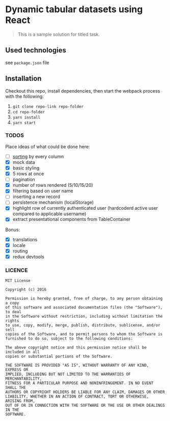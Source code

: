 # Dynamic tabular datasets using React

> This is a sample solution for titled task.
 
## Used technologies
see `package.json` file

## Installation
Checkout this repo, install dependencies, then start the webpack process with the following:

1. `git clone repo-link repo-folder`
2. `cd repo-folder`
3. `yarn install`
4. `yarn start`

### TODOS ###
Place ideas of what could be done here:
- [ ] [sorting](https://gist.github.com/grabbou/30900e58bdb256ec8f3849d7b55414aa) by every column
- [x] mock data
- [x] basic styling
- [x] 5 rows at once
- [ ] pagination
- [x] number of rows rendered (5/10/15/20)
- [x] filtering based on user name
- [ ] inserting a new record
- [ ] persistence mechanism (localStorage)
- [x] highlight row of currently authenticated user (hardcoderd active user compared to applicable username)
- [x] extract presentational components from TableContainer

Bonus:
- [x] translations
- [x] locale
- [x] routing
- [x] redux devtools

### LICENCE ###
```
MIT License

Copyright (c) 2016

Permission is hereby granted, free of charge, to any person obtaining a copy
of this software and associated documentation files (the "Software"), to deal
in the Software without restriction, including without limitation the rights
to use, copy, modify, merge, publish, distribute, sublicense, and/or sell
copies of the Software, and to permit persons to whom the Software is
furnished to do so, subject to the following conditions:

The above copyright notice and this permission notice shall be included in all
copies or substantial portions of the Software.

THE SOFTWARE IS PROVIDED "AS IS", WITHOUT WARRANTY OF ANY KIND, EXPRESS OR
IMPLIED, INCLUDING BUT NOT LIMITED TO THE WARRANTIES OF MERCHANTABILITY,
FITNESS FOR A PARTICULAR PURPOSE AND NONINFRINGEMENT. IN NO EVENT SHALL THE
AUTHORS OR COPYRIGHT HOLDERS BE LIABLE FOR ANY CLAIM, DAMAGES OR OTHER
LIABILITY, WHETHER IN AN ACTION OF CONTRACT, TORT OR OTHERWISE, ARISING FROM,
OUT OF OR IN CONNECTION WITH THE SOFTWARE OR THE USE OR OTHER DEALINGS IN THE
SOFTWARE.
```